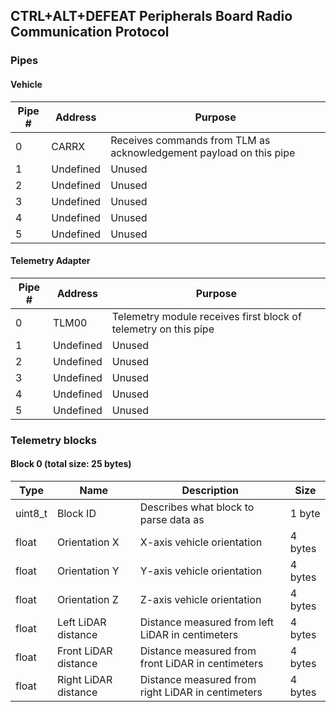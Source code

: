 ## CTRL+ALT+DEFEAT Peripherals Board Radio Communication Protocol

### Pipes
#### Vehicle
|Pipe #|Address|Purpose|
|------|-------|-------|
|0|CARRX|Receives commands from TLM as acknowledgement payload on this pipe|
|1|Undefined|Unused|
|2|Undefined|Unused|
|3|Undefined|Unused|
|4|Undefined|Unused|
|5|Undefined|Unused|
#### Telemetry Adapter
|Pipe #|Address|Purpose|
|------|-------|-------|
|0|TLM00|Telemetry module receives first block of telemetry on this pipe|
|1|Undefined|Unused|
|2|Undefined|Unused|
|3|Undefined|Unused|
|4|Undefined|Unused|
|5|Undefined|Unused|


### Telemetry blocks

#### Block 0 (total size: 25 bytes)
|Type|Name|Description|Size|
|----|----|-----------|----|
|uint8_t|Block ID|Describes what block to parse data as|1 byte|
|float|Orientation X|X-axis vehicle orientation|4 bytes|
|float|Orientation Y|Y-axis vehicle orientation|4 bytes|
|float|Orientation Z|Z-axis vehicle orientation|4 bytes|
|float|Left LiDAR distance|Distance measured from left LiDAR in centimeters|4 bytes|
|float|Front LiDAR distance|Distance measured from front LiDAR in centimeters|4 bytes|
|float|Right LiDAR distance|Distance measured from right LiDAR in centimeters|4 bytes|